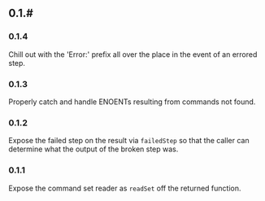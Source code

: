 ## 0.1.#

### 0.1.4
Chill out with the 'Error:' prefix all over the place in the event of an errored step.

### 0.1.3
Properly catch and handle ENOENTs resulting from commands not found.

### 0.1.2
Expose the failed step on the result via `failedStep` so that the caller can determine what the output of the broken step was.

### 0.1.1
Expose the command set reader as `readSet` off the returned function.